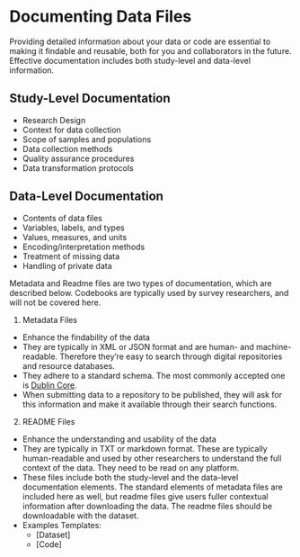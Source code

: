 # Documenting Data Files

Providing detailed information about your data or code are essential to making it findable and reusable, both for you and collaborators in the future. Effective documentation includes both study-level and data-level information.

## Study-Level Documentation
- Research Design
- Context for data collection
- Scope of samples and populations
- Data collection methods
- Quality assurance procedures
- Data transformation protocols

## Data-Level Documentation
- Contents of data files
- Variables, labels, and types
- Values, measures, and units
- Encoding/interpretation methods
- Treatment of missing data
- Handling of private data

Metadata and Readme files are two types of documentation, which are described below. Codebooks are typically used by survey researchers, and will not be covered here.

1. Metadata Files
  - Enhance the findability of the data
  - They are typically in XML or JSON format and are human- and machine-readable. Therefore they’re easy to search through digital repositories and resource databases.
  - They adhere to a standard schema. The most commonly accepted one is [Dublin Core](https://www.dublincore.org/specifications/dublin-core/usageguide/elements/).
  - When submitting data to a repository to be published, they will ask for this information and make it available through their search functions.
2. README Files
  - Enhance the understanding and usability of the data
  - They are typically in TXT or markdown format. These are typically human-readable and used by other researchers to understand the full context of the data. They need to be read on any platform.
  - These files include both the study-level and the data-level documentation elements. The standard elements of metadata files are included here as well, but readme files give users fuller contextual information after downloading the data. The readme files should be downloadable with the dataset.
  - Examples Templates:
    - [Dataset]
    - [Code]
